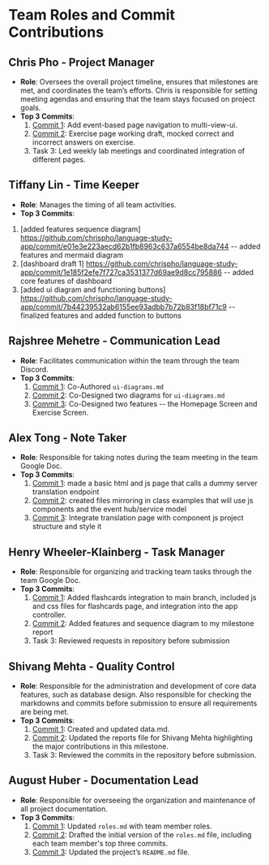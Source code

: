 # Team Roles and Commit Contributions

## Chris Pho - Project Manager
- **Role**: Oversees the overall project timeline, ensures that milestones are met, and coordinates the team’s efforts. Chris is responsible for setting meeting agendas and ensuring that the team stays focused on project goals.
- **Top 3 Commits**:
  1. [Commit 1](https://github.com/chrispho/language-study-app/commit/c0e8a094bacbe94c85597718b07eeed40557dd05): Add event-based page navigation to multi-view-ui.
  2. [Commit 2](https://github.com/chrispho/language-study-app/commit/858229d5d940284088fde9345b2cd9174e247d41): Exercise page working draft, mocked correct and incorrect answers on exercise.
  3. Task 3: Led weekly lab meetings and coordinated integration of different pages.

## Tiffany Lin - Time Keeper
- **Role**: Manages the timing of all team activities.
- **Top 3 Commits**:
 1. [added features sequence diagram] https://github.com/chrispho/language-study-app/commit/e01e3e223aecd62b1fb8963c637a6554be8da744 -- added features and mermaid diagram
 2. [dashboard draft 1] https://github.com/chrispho/language-study-app/commit/1e185f2efe7f727ca3531377d69ae9d8cc795886 -- added core features of dashboard
 3. [added ui diagram and functioning buttons] https://github.com/chrispho/language-study-app/commit/7b44239532ab6155ee93adbb7b72b83f18bf71c9 -- finalized features and added function to buttons


## Rajshree Mehetre - Communication Lead
- **Role**: Facilitates communication within the team through the team Discord.
- **Top 3 Commits**:
  1. [Commit 1](https://github.com/chrispho/language-study-app/commit/cf044946fb293925d858c9eb2d51cc8f8507a773): Co-Authored ``ui-diagrams.md``
  2. [Commit 2](https://github.com/chrispho/language-study-app/commit/fb44a9749d47ae1b0f20d699992b48a81c4f51f2): Co-Designed two diagrams for ``ui-diagrams.md``
  3. [Commit 3](https://github.com/chrispho/language-study-app/commit/2132c628179cc719fd96cea6cee9df54f820d550): Co-Designed two features -- the Homepage Screen and Exercise Screen.



## Alex Tong - Note Taker
- **Role**: Responsible for taking notes during the team meeting in the team Google Doc.
- **Top 3 Commits**:
  1. [Commit 1](https://github.com/chrispho/language-study-app/commit/a4bdca0b20be2668b6930db3363fe7d243b9f818): made a basic html and js page that calls a dummy server translation endpoint
  2. [Commit 2](https://github.com/chrispho/language-study-app/commit/0edb9476564736cc6b7bfc637d9264a883d8fe9d): created files mirroring in class examples that will use js components and the event hub/service model
  3. [Commit 3](https://github.com/chrispho/language-study-app/commit/3077a041435ae5947483e547d1e00c226fc431c9): Integrate translation page with component js project structure and style it 


## Henry Wheeler-Klainberg - Task Manager
- **Role**: Responsible for organizing and tracking team tasks through the team Google Doc.
- **Top 3 Commits**:
  1. [Commit 1](https://github.com/chrispho/language-study-app/commit/97096a2e4e2f1de57982a9e8867f858a871a504f): Added flashcards integration to main branch, included js and css files for flashcards page, and integration into the app controller.
  2. [Commit 2](https://github.com/chrispho/language-study-app/commit/4552a0cb7c14bc5956bbb36340a37632c7c8b861): Added features and sequence diagram to my milestone report
  3. Task 3: Reviewed requests in repository before submission


## Shivang Mehta - Quality Control
- **Role**: Responsible for the administration and development of core data features, such as database design. Also responsible for checking the markdowns and commits before submission to ensure all requirements are being met.
- **Top 3 Commits**:
  1. [Commit 1](https://github.com/chrispho/language-study-app/commit/a8196cbc36c5427ff4a991bac30b20b248a5e2bc): Created and updated data.md.
  2. [Commit 2](https://github.com/chrispho/language-study-app/commit/e25fc3321b0b1e22bfb01fd8ba3cfd8048de61a9): Updated the reports file for Shivang Mehta highlighting the major contributions in this milestone.
  3. Task 3: Reviewed the commits in the repository before submission. 


## August Huber - Documentation Lead
- **Role**: Responsible for overseeing the organization and maintenance of all project documentation.
- **Top 3 Commits**:
  1. [Commit 1](https://github.com/repo/commit1): Updated ``roles.md`` with team member roles.
  2. [Commit 2](https://github.com/repo/commit2): Drafted the initial version of the `roles.md` file, including each team member's top three commits.
  3. [Commit 3](https://github.com/repo/commit3): Updated the project’s `README.md` file.
